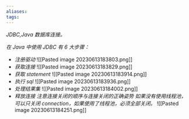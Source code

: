 ```yaml
---
aliases: 
tags: 
---
```

*JDBC,Java 数据库连接。*

*在 Java 中使用 JDBC 有 6 大步骤：*
+ *注册驱动*
![[Pasted image 20230613183803.png]]
+ *获取连接*
![[Pasted image 20230613183829.png]]
+ *获取 statement*
![[Pasted image 20230613183914.png]]
+ *执行 sql*
![[Pasted image 20230613183936.png]]
+ *处理结果集*
![[Pasted image 20230613184002.png]]
+ *释放连接*
	*注意连接关闭的顺序与连接关闭的正确姿势*
	*如果没有使用线程池，可以只关闭 connection，如果使用了线程池，必须全部关闭。*
![[Pasted image 20230613184251.png]]
